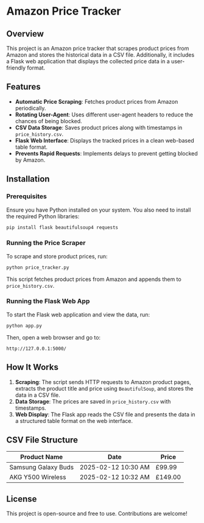 # Amazon Price Tracker

## Overview
This project is an Amazon price tracker that scrapes product prices from Amazon and stores the historical data in a CSV file. Additionally, it includes a Flask web application that displays the collected price data in a user-friendly format.

## Features
- **Automatic Price Scraping**: Fetches product prices from Amazon periodically.
- **Rotating User-Agent**: Uses different user-agent headers to reduce the chances of being blocked.
- **CSV Data Storage**: Saves product prices along with timestamps in `price_history.csv`.
- **Flask Web Interface**: Displays the tracked prices in a clean web-based table format.
- **Prevents Rapid Requests**: Implements delays to prevent getting blocked by Amazon.

## Installation

### Prerequisites
Ensure you have Python installed on your system. You also need to install the required Python libraries:

```bash
pip install flask beautifulsoup4 requests
```

### Running the Price Scraper
To scrape and store product prices, run:

```bash
python price_tracker.py
```

This script fetches product prices from Amazon and appends them to `price_history.csv`.

### Running the Flask Web App
To start the Flask web application and view the data, run:

```bash
python app.py
```

Then, open a web browser and go to:

```
http://127.0.0.1:5000/
```

## How It Works
1. **Scraping**: The script sends HTTP requests to Amazon product pages, extracts the product title and price using `BeautifulSoup`, and stores the data in a CSV file.
2. **Data Storage**: The prices are saved in `price_history.csv` with timestamps.
3. **Web Display**: The Flask app reads the CSV file and presents the data in a structured table format on the web interface.

## CSV File Structure

| Product Name | Date                 | Price     |
|-------------|----------------------|-----------|
| Samsung Galaxy Buds | 2025-02-12 10:30 AM | £99.99 |
| AKG Y500 Wireless | 2025-02-12 10:32 AM | £149.00 |

## License
This project is open-source and free to use. Contributions are welcome!

